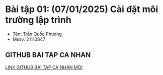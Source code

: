 # Bài tập 01: (07/01/2025) Cài đặt môi trường lập trình
- Tên: Trần Quốc Phương
- Mssv: 21110847
## GITHUB BAI TAP CA NHAN
[LINK GITHUB BAI TAP CA NHAN MOI](https://github.com/tqphuong3011/BaiTapCaNhanMobile21110847)